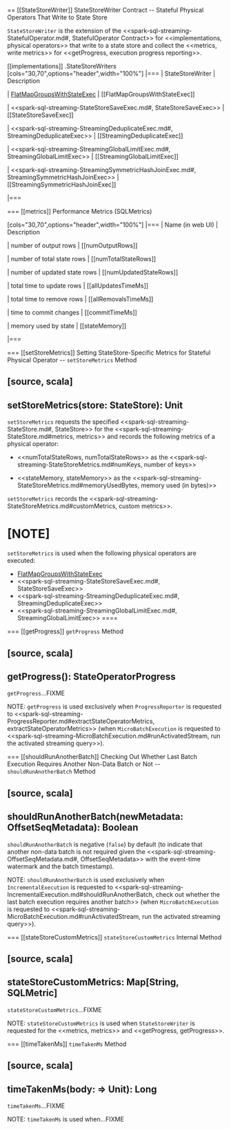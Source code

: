 == [[StateStoreWriter]] StateStoreWriter Contract -- Stateful Physical Operators That Write to State Store

`StateStoreWriter` is the extension of the <<spark-sql-streaming-StatefulOperator.md#, StatefulOperator Contract>> for <<implementations, physical operators>> that write to a state store and collect the <<metrics, write metrics>> for <<getProgress, execution progress reporting>>.

[[implementations]]
.StateStoreWriters
[cols="30,70",options="header",width="100%"]
|===
| StateStoreWriter
| Description

| [FlatMapGroupsWithStateExec](physical-operators/FlatMapGroupsWithStateExec.md)
| [[FlatMapGroupsWithStateExec]]

| <<spark-sql-streaming-StateStoreSaveExec.md#, StateStoreSaveExec>>
| [[StateStoreSaveExec]]

| <<spark-sql-streaming-StreamingDeduplicateExec.md#, StreamingDeduplicateExec>>
| [[StreamingDeduplicateExec]]

| <<spark-sql-streaming-StreamingGlobalLimitExec.md#, StreamingGlobalLimitExec>>
| [[StreamingGlobalLimitExec]]

| <<spark-sql-streaming-StreamingSymmetricHashJoinExec.md#, StreamingSymmetricHashJoinExec>>
| [[StreamingSymmetricHashJoinExec]]

|===

=== [[metrics]] Performance Metrics (SQLMetrics)

[cols="30,70",options="header",width="100%"]
|===
| Name (in web UI)
| Description

| number of output rows
| [[numOutputRows]]

| number of total state rows
| [[numTotalStateRows]]

| number of updated state rows
| [[numUpdatedStateRows]]

| total time to update rows
| [[allUpdatesTimeMs]]

| total time to remove rows
| [[allRemovalsTimeMs]]

| time to commit changes
| [[commitTimeMs]]

| memory used by state
| [[stateMemory]]

|===

=== [[setStoreMetrics]] Setting StateStore-Specific Metrics for Stateful Physical Operator -- `setStoreMetrics` Method

[source, scala]
----
setStoreMetrics(store: StateStore): Unit
----

`setStoreMetrics` requests the specified <<spark-sql-streaming-StateStore.md#, StateStore>> for the <<spark-sql-streaming-StateStore.md#metrics, metrics>> and records the following metrics of a physical operator:

* <<numTotalStateRows, numTotalStateRows>> as the <<spark-sql-streaming-StateStoreMetrics.md#numKeys, number of keys>>

* <<stateMemory, stateMemory>> as the <<spark-sql-streaming-StateStoreMetrics.md#memoryUsedBytes, memory used (in bytes)>>

`setStoreMetrics` records the <<spark-sql-streaming-StateStoreMetrics.md#customMetrics, custom metrics>>.

[NOTE]
====
`setStoreMetrics` is used when the following physical operators are executed:

* [FlatMapGroupsWithStateExec](physical-operators/FlatMapGroupsWithStateExec.md)
* <<spark-sql-streaming-StateStoreSaveExec.md#, StateStoreSaveExec>>
* <<spark-sql-streaming-StreamingDeduplicateExec.md#, StreamingDeduplicateExec>>
* <<spark-sql-streaming-StreamingGlobalLimitExec.md#, StreamingGlobalLimitExec>>
====

=== [[getProgress]] `getProgress` Method

[source, scala]
----
getProgress(): StateOperatorProgress
----

`getProgress`...FIXME

NOTE: `getProgress` is used exclusively when `ProgressReporter` is requested to <<spark-sql-streaming-ProgressReporter.md#extractStateOperatorMetrics, extractStateOperatorMetrics>> (when `MicroBatchExecution` is requested to <<spark-sql-streaming-MicroBatchExecution.md#runActivatedStream, run the activated streaming query>>).

=== [[shouldRunAnotherBatch]] Checking Out Whether Last Batch Execution Requires Another Non-Data Batch or Not -- `shouldRunAnotherBatch` Method

[source, scala]
----
shouldRunAnotherBatch(newMetadata: OffsetSeqMetadata): Boolean
----

`shouldRunAnotherBatch` is negative (`false`) by default (to indicate that another non-data batch is not required given the <<spark-sql-streaming-OffsetSeqMetadata.md#, OffsetSeqMetadata>> with the event-time watermark and the batch timestamp).

NOTE: `shouldRunAnotherBatch` is used exclusively when `IncrementalExecution` is requested to <<spark-sql-streaming-IncrementalExecution.md#shouldRunAnotherBatch, check out whether the last batch execution requires another batch>> (when `MicroBatchExecution` is requested to <<spark-sql-streaming-MicroBatchExecution.md#runActivatedStream, run the activated streaming query>>).

=== [[stateStoreCustomMetrics]] `stateStoreCustomMetrics` Internal Method

[source, scala]
----
stateStoreCustomMetrics: Map[String, SQLMetric]
----

`stateStoreCustomMetrics`...FIXME

NOTE: `stateStoreCustomMetrics` is used when `StateStoreWriter` is requested for the <<metrics, metrics>> and <<getProgress, getProgress>>.

=== [[timeTakenMs]] `timeTakenMs` Method

[source, scala]
----
timeTakenMs(body: => Unit): Long
----

`timeTakenMs`...FIXME

NOTE: `timeTakenMs` is used when...FIXME
